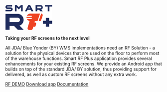 
<img src="./attachments/logorf.png" alt="Image description" height="80" style="object-fit: cover;" >


**Taking your RF screens to the next level**

All JDA/ Blue Yonder (BY) WMS implementations need an RF Solution - a solution for the physical devices that are used on the floor to perform most of the warehouse functions. Smart RF Plus application provides several enhancements for your existing RF screens. We provide an Android app that builds on top of the standard JDA/ BY solution, thus providing support for delivered, as well as custom RF screens without any extra work.

[RF DEMO](https://www.smart-is.com/what-we-do/smart-product/rf/)
[Download app](https://play.google.com/store/apps/details?id=com.oracular.rprfemulatorvoice)
[Documentation](./readme.md)
